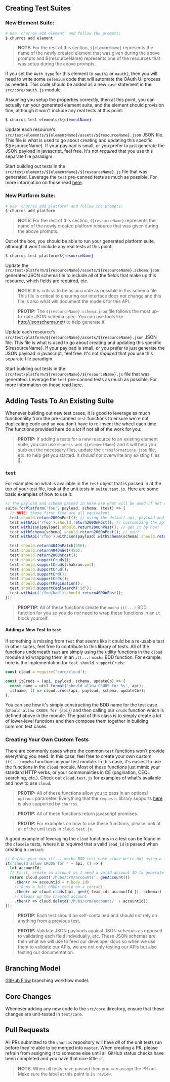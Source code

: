 ## Creating Test Suites

### New Element Suite:

```bash
# Use 'churros add element' and follow the prompts:
$ churros add element
```
> __NOTE:__ For the rest of this section, `${elementName}` represents the name of the newly created element that was given during the above prompts and ${resourceName} represents one of the resources that was setup during the above prompts.

If you set the `Auth type` for this element to `oauth1` or `oauth2`, then you will need to write some `selenium` code that will automate the OAuth UI process as needed.  This code should be added as a new `case` statement in the `src/core/oauth.js` module.

Assuming you setup the properties correctly, then at this point, you can actually run your generated element suite, and the element should provision fine, although it won't include any real tests at this point:
```bash
$ churros test elements/${elementName}
```

Update each resource's `src/test/elements/${elementName}/assets/${resourceName}.json` JSON file.  This file is what is used to go about creating and updating this specific ${resourceName}.  If your payload is small, or you prefer to just generate the JSON payload in javascript, feel free.  It's not *required* that you use this separate file paradigm.

Start building out tests in the `src/test/elements/${elementName}/${resourceName}.js` file that was generated.  Leverage the `test` pre-canned tests as much as possible.  For more information on those read [here](#adding-tests-to-an-existing-suite).

### New Platform Suite:

```bash
# Use 'churros add platform' and follow the prompts:
$ churros add platform
```
> __NOTE:__ For the rest of this section, `${resourceName}` represents the name of the newly created platform resource that was given during the above prompts.

Out of the box, you should be able to run your generated platform suite, although it won't include any real tests at this point:
```bash
$ churros test platform/${resourceName}
```

Update the `src/test/platform/${resourceName}/assets/${resourceName}.schema.json` generated JSON schema file to include all of the fields that make up this resource, which fields are required, etc.
> __NOTE:__ It is critical to be as accurate as possible in this schema file.  This file is critical to ensuring our interface does *not* change and this file is also what will document the models for this API.

> __PROTIP:__ The `${resourceName}.schema.json` file follows the most up-to-date JSON schema spec. You can use tools like http://jsonschema.net/ to help generate it.

Update each resource's `src/test/platform/${resourceName}/assets/${resourceName}.json` JSON file.  This file is what is used to go about creating and updating this specific ${resourceName}.  If your payload is small, or you prefer to just generate the JSON payload in javascript, feel free.  It's not *required* that you use this separate file paradigm.

Start building out tests in the `src/test/platform/${resourceName}/${resourceName}.js` file that was generated.  Leverage the `test` pre-canned tests as much as possible.  For more information on those read [here](#adding-tests-to-an-existing-suite).

## Adding Tests To An Existing Suite

Whenever building out new test cases, it is good to leverage as much functionality from the pre-canned `test` functions to ensure we're not duplicating code and so you don't have to re-invent the wheel each time.  The functions provided here do a *lot* if not all of the work for you:

>__PROTIP:__ If adding a tests for a new resource to an existing element suite, you can use `churros add ${elementName}` and it will help you stub out the necessary files, update the `transformations.json` file, etc. to help get you started.  It *should not* overwrite any existing files :pray:.

### `test`

For examples on what is available in the `test` object that is passed in at the top of your test file, look at the unit tests in `suite.test.js`.  Here are some basic examples of how to use it:
```javascript
// The payload and schema passed in here are what will be used if not overridden for a given test.
suite.forPlatform('foo', payload, schema, (test) => {
  // NOTE: these first five are all equivalent
  test.should.return200OnPost(); // using the default api, payload and schema
  test.withApi('/foo').should.return200OnPost(); // customizing the api, but using default payload and schema
  test.withJson(payload).should.return200OnPost(); // get it by now?
  test.withSchema(schema).should.return200OnPost(); // now?
  test.withApi('/foo').withJson(payload).withSchema(schema).should.return200OnPost(); // customize them all

  test.should.return404OnPatch(456);
  test.should.return404OnGet(456);
  test.should.return200OnPost();
  test.should.supportCruds();
  test.should.supportCruds(chakram.put);
  test.should.supportCrud();
  test.should.supportCrd();
  test.should.supportCrds();
  test.should.supportPagination();
  test.should.supportCeqlSearch('id');
  test.withApi('/foo/bad').should.return400OnPost();
});
```

> __PROPTIP:__ All of these functions create the `mocha` `it(...)` BDD function for you so you do *not* need to wrap these functions in an `it` block yourself.

#### Adding a New Test to `test`
If something is missing from `test` that seems like it could be a re-usable test in other suites, feel free to contribute to this library of tests.  All of the functions underneath `test` are simply using the utility functions in the `cloud` module and wrapping them in an `it(...)` `mocha` BDD function.  For example, here is the implementation for `test.should.supportCruds`:
```javascript
const cloud = require('core/cloud');

const itCruds = (api, payload, schema, updateCb) => {
  const name = util.format('should allow CRUDS for %s', api);
  it(name, () => cloud.cruds(api, payload, schema, updateCb));
};
```

You can see how it's simply constructing the BDD name for the test case (`should allow CRUDS for {api}`) and then calling our `cruds` function which is defined above in the module.  The goal of this class is to simply create a lot of lower-level functions and then compose them together in building common test cases.

### Creating Your Own Custom Tests
There are commonly cases where the common `test` functions won't provide everything you need.  In this case, feel free to create your own custom `it(...)` `mocha` functions in your test module.  In this case, it's easiest to use the functions in the `cloud` module.  Most of these functions just mimic your standard HTTP verbs, or your commonalities in CE (pagination, CEQL searching, etc.).  Check out `cloud.test.js` for examples of what's available and how to use `cloud`.

> __PROTIP:__ All of these functions allow you to pass in an optional `options` parameter.  Everything that the `requests` library supports [here](https://github.com/request/request#requestoptions-callback) is also supported by `churros`.

> __PROTIP:__ All of these functions return javascript promises.

> __PROTIP:__ For examples on how to use these functions, please look at all of the unit tests in `cloud.test.js`.

A good example of leveraging the `cloud` functions in a test can be found in the `closeio` tests, where it is *required* that a valid `lead_id` is passed when creating a `contact`:
```javascript
// Define your own it(..) mocha BDD test case since we're not using a function from test, which does this for you
it('should allow CRUDS for ' + api, () => {
  let accountId;
  // First, create an account as I need a valid account ID to generate my contact JSON payload
  return cloud.post('/hubs/crm/accounts', genAccount())
    .then(r => accountId = r.body.id)
    // Runs a full CRUDs cycle on a contact
    .then(r => cloud.cruds(api, gen({ lead_id: accountId }), schema))
    // Cleans up the created account
    .then(r => cloud.delete('/hubs/crm/accounts/' + accountId));
});
```

> __PROTIP:__ Each test should be self-contained and should *not* rely on anything from a previous test.

> __PROTIP:__ Validate JSON payloads against JSON schemas as opposed to validating each field individually, etc.  These JSON schemas are then what we will use to feed our developer docs so when we use them to validate our APIs, we are not only testing our APIs but also testing our documentation.

## Branching Model

[GitHub Flow](https://guides.github.com/introduction/flow) branching workflow model.

## Core Changes

Whenever adding any new code to the `src/core` directory, ensure that these changes are unit-tested in `test/core`.

## Pull Requests

All PRs submitted to the `churros` repository will have *all* of the unit tests run before they're able to be merged into `master`.  When creating a PR, please refrain from assigning it to someone else until all GitHub status checks have been completed and you have that nice little :white_check_mark:.

> __NOTE:__ When all tests have passed then you can assign the PR out.  Make sure the label at this point is `in review`.
